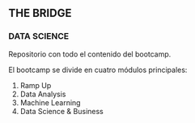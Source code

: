 ## THE BRIDGE

### DATA SCIENCE

Repositorio con todo el contenido del bootcamp.

El bootcamp se divide en cuatro módulos principales:

  1. Ramp Up
  2. Data Analysis
  3. Machine Learning
  4. Data Science & Business
